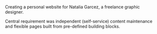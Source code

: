 Creating a personal website for Natalia Garcez, a freelance graphic designer.

Central requirement was independent (self-service) content maintenance and flexible pages built from pre-defined building blocks.